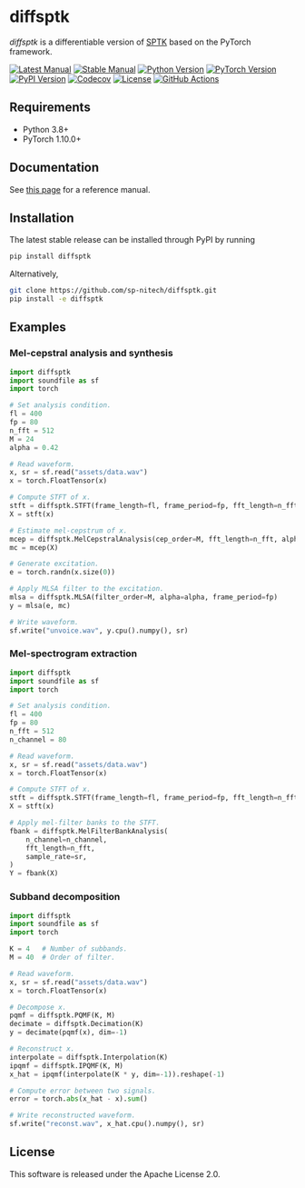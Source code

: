 diffsptk
========
*diffsptk* is a differentiable version of [SPTK](https://github.com/sp-nitech/SPTK) based on the PyTorch framework.

[![Latest Manual](https://img.shields.io/badge/docs-latest-blue.svg)](https://sp-nitech.github.io/diffsptk/latest/)
[![Stable Manual](https://img.shields.io/badge/docs-stable-blue.svg)](https://sp-nitech.github.io/diffsptk/1.0.0/)
[![Python Version](https://img.shields.io/pypi/pyversions/diffsptk.svg)](https://pypi.python.org/pypi/diffsptk)
[![PyTorch Version](https://img.shields.io/badge/pytorch-1.10.0%20%7C%201.12.0-orange.svg)](https://pypi.python.org/pypi/diffsptk)
[![PyPI Version](https://img.shields.io/pypi/v/diffsptk.svg)](https://pypi.python.org/pypi/diffsptk)
[![Codecov](https://codecov.io/gh/sp-nitech/diffsptk/branch/master/graph/badge.svg)](https://app.codecov.io/gh/sp-nitech/diffsptk)
[![License](https://img.shields.io/github/license/sp-nitech/diffsptk.svg)](https://github.com/sp-nitech/diffsptk/blob/master/LICENSE)
[![GitHub Actions](https://github.com/sp-nitech/diffsptk/workflows/package/badge.svg)](https://github.com/sp-nitech/diffsptk/actions)


Requirements
------------
- Python 3.8+
- PyTorch 1.10.0+


Documentation
-------------
See [this page](https://sp-nitech.github.io/diffsptk/latest/) for a reference manual.


Installation
------------
The latest stable release can be installed through PyPI by running
```sh
pip install diffsptk
```
Alternatively,
```sh
git clone https://github.com/sp-nitech/diffsptk.git
pip install -e diffsptk
```


Examples
--------
### Mel-cepstral analysis and synthesis
```python
import diffsptk
import soundfile as sf
import torch

# Set analysis condition.
fl = 400
fp = 80
n_fft = 512
M = 24
alpha = 0.42

# Read waveform.
x, sr = sf.read("assets/data.wav")
x = torch.FloatTensor(x)

# Compute STFT of x.
stft = diffsptk.STFT(frame_length=fl, frame_period=fp, fft_length=n_fft)
X = stft(x)

# Estimate mel-cepstrum of x.
mcep = diffsptk.MelCepstralAnalysis(cep_order=M, fft_length=n_fft, alpha=alpha)
mc = mcep(X)

# Generate excitation.
e = torch.randn(x.size(0))

# Apply MLSA filter to the excitation.
mlsa = diffsptk.MLSA(filter_order=M, alpha=alpha, frame_period=fp)
y = mlsa(e, mc)

# Write waveform.
sf.write("unvoice.wav", y.cpu().numpy(), sr)
```

### Mel-spectrogram extraction
```python
import diffsptk
import soundfile as sf
import torch

# Set analysis condition.
fl = 400
fp = 80
n_fft = 512
n_channel = 80

# Read waveform.
x, sr = sf.read("assets/data.wav")
x = torch.FloatTensor(x)

# Compute STFT of x.
stft = diffsptk.STFT(frame_length=fl, frame_period=fp, fft_length=n_fft)
X = stft(x)

# Apply mel-filter banks to the STFT.
fbank = diffsptk.MelFilterBankAnalysis(
    n_channel=n_channel,
    fft_length=n_fft,
    sample_rate=sr,
)
Y = fbank(X)
```

### Subband decomposition
```python
import diffsptk
import soundfile as sf
import torch

K = 4   # Number of subbands.
M = 40  # Order of filter.

# Read waveform.
x, sr = sf.read("assets/data.wav")
x = torch.FloatTensor(x)

# Decompose x.
pqmf = diffsptk.PQMF(K, M)
decimate = diffsptk.Decimation(K)
y = decimate(pqmf(x), dim=-1)

# Reconstruct x.
interpolate = diffsptk.Interpolation(K)
ipqmf = diffsptk.IPQMF(K, M)
x_hat = ipqmf(interpolate(K * y, dim=-1)).reshape(-1)

# Compute error between two signals.
error = torch.abs(x_hat - x).sum()

# Write reconstructed waveform.
sf.write("reconst.wav", x_hat.cpu().numpy(), sr)
```


License
-------
This software is released under the Apache License 2.0.
